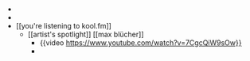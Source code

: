 -
-
- [[you're listening to kool.fm]]
	- [[artist's spotlight]] [[max blücher]]
		- {{video https://www.youtube.com/watch?v=7CgcQiW9sOw}}
		-